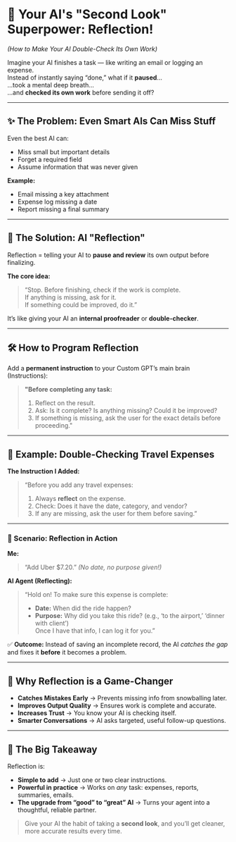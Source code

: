 # 🧐 Your AI's "Second Look" Superpower: Reflection!
*(How to Make Your AI Double-Check Its Own Work)*

Imagine your AI finishes a task — like writing an email or logging an expense.  
Instead of instantly saying “done,” what if it **paused**…  
…took a mental deep breath…  
…and **checked its own work** before sending it off?

---

## ✨ The Problem: Even Smart AIs Can Miss Stuff
Even the best AI can:
- Miss small but important details
- Forget a required field
- Assume information that was never given

**Example:**
- Email missing a key attachment  
- Expense log missing a date  
- Report missing a final summary

---

## 🚀 The Solution: AI "Reflection"  
Reflection = telling your AI to **pause and review** its own output before finalizing.

**The core idea:**
> “Stop. Before finishing, check if the work is complete.  
> If anything is missing, ask for it.  
> If something could be improved, do it.”

It’s like giving your AI an **internal proofreader** or **double-checker**.

---

## 🛠 How to Program Reflection
Add a **permanent instruction** to your Custom GPT’s main brain (Instructions):

> **"Before completing any task:**
> 1. Reflect on the result.  
> 2. Ask: Is it complete? Is anything missing? Could it be improved?  
> 3. If something is missing, ask the user for the exact details before proceeding."  

---

## 📌 Example: Double-Checking Travel Expenses

**The Instruction I Added:**
> “Before you add any travel expenses:
> 1. Always **reflect** on the expense.  
> 2. Check: Does it have the date, category, and vendor?  
> 3. If any are missing, ask the user for them before saving.”

---

### 📝 Scenario: Reflection in Action

**Me:**  
> “Add Uber $7.20.” *(No date, no purpose given!)*

**AI Agent (Reflecting):**  
> “Hold on! To make sure this expense is complete:  
> - **Date:** When did the ride happen?  
> - **Purpose:** Why did you take this ride? (e.g., ‘to the airport,’ ‘dinner with client’)  
> Once I have that info, I can log it for you.”

✅ **Outcome:** Instead of saving an incomplete record, the AI *catches the gap* and fixes it **before** it becomes a problem.

---

## 🤯 Why Reflection is a Game-Changer
- **Catches Mistakes Early** → Prevents missing info from snowballing later.
- **Improves Output Quality** → Ensures work is complete and accurate.
- **Increases Trust** → You know your AI is checking itself.
- **Smarter Conversations** → AI asks targeted, useful follow-up questions.

---

## 🚀 The Big Takeaway
Reflection is:
- **Simple to add** → Just one or two clear instructions.
- **Powerful in practice** → Works on *any* task: expenses, reports, summaries, emails.
- **The upgrade from “good” to “great” AI** → Turns your agent into a thoughtful, reliable partner.

> Give your AI the habit of taking a **second look**, and you’ll get cleaner, more accurate results every time.

